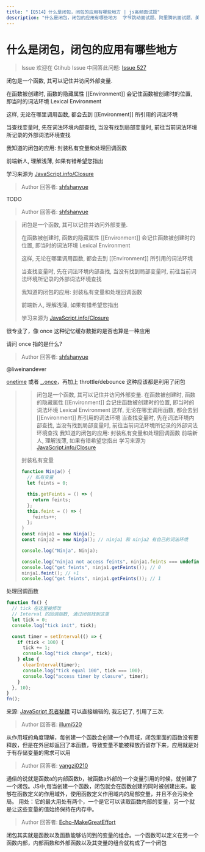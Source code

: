 ```yaml
---
title: "【Q514】什么是闭包，闭包的应用有哪些地方 | js高频面试题"
description: "什么是闭包，闭包的应用有哪些地方  字节跳动面试题、阿里腾讯面试题、美团小米面试题。"
---
```


# 什么是闭包，闭包的应用有哪些地方

> Issue
> 欢迎在 Gtihub Issue 中回答此问题: [Issue 527](https://github.com/shfshanyue/Daily-Question/issues/527)

闭包是一个函数, 其可以记住并访问外部变量.

在函数被创建时, 函数的隐藏属性 [[Environment]] 会记住函数被创建时的位置, 即当时的词法环境 Lexical Environment

这样, 无论在哪里调用函数, 都会去到 [[Environment]] 所引用的词法环境

当查找变量时, 先在词法环境内部查找, 当没有找到局部变量时, 前往当前词法环境所记录的外部词法环境查找

我知道的闭包的应用: 封装私有变量和处理回调函数

前端新人, 理解浅薄, 如果有错希望您指出

学习来源为 [JavaScript.info/Closure](https://javascript.info/closure)

> Author
> 回答者: [shfshanyue](https://github.com/shfshanyue)

TODO

> Author
> 回答者: [shfshanyue](https://github.com/shfshanyue)

> 闭包是一个函数, 其可以记住并访问外部变量.
>
> 在函数被创建时, 函数的隐藏属性 [[Environment]] 会记住函数被创建时的位置, 即当时的词法环境 Lexical Environment
>
> 这样, 无论在哪里调用函数, 都会去到 [[Environment]] 所引用的词法环境
>
> 当查找变量时, 先在词法环境内部查找, 当没有找到局部变量时, 前往当前词法环境所记录的外部词法环境查找
>
> 我知道的闭包的应用: 封装私有变量和处理回调函数
>
> 前端新人, 理解浅薄, 如果有错希望您指出
>
> 学习来源为 [JavaScript.info/Closure](https://javascript.info/closure)

很专业了，像 once 这种记忆缓存数据的是否也算是一种应用

请问 once 指的是什么?

> Author
> 回答者: [shfshanyue](https://github.com/shfshanyue)

@liweinandever

[onetime](https://npm.devtool.tech/onetime) 或者 [\_.once](https://lodash.com/docs/4.17.15#once)，再加上 throttle/debounce 这种应该都是利用了闭包

> > 闭包是一个函数, 其可以记住并访问外部变量.
> > 在函数被创建时, 函数的隐藏属性 [[Environment]] 会记住函数被创建时的位置, 即当时的词法环境 Lexical Environment
> > 这样, 无论在哪里调用函数, 都会去到 [[Environment]] 所引用的词法环境
> > 当查找变量时, 先在词法环境内部查找, 当没有找到局部变量时, 前往当前词法环境所记录的外部词法环境查找
> > 我知道的闭包的应用: 封装私有变量和处理回调函数
> > 前端新人, 理解浅薄, 如果有错希望您指出
> > 学习来源为 [JavaScript.info/Closure](https://javascript.info/closure)
>
> 封装私有变量
>
> ```js
> function Ninja() {
>   // 私有变量
>   let feints = 0;
>
>   this.getFeints = () => {
>     return feints;
>   };
>   this.feint = () => {
>     feints++;
>   };
> }
> const ninja1 = new Ninja();
> const ninja2 = new Ninja(); // ninja1 和 ninja2 有自己的词法环境
>
> console.log("Ninja", Ninja);
>
> console.log("ninja1 not access feints", ninja1.feints === undefined); // true
> console.log("get feints", ninja1.getFeints()); // 0
> ninja1.feint(); // +1
> console.log("get feints", ninja1.getFeints()); // 1
> ```

处理回调函数

```js
function fn() {
  // tick 在这里被修改
  // Interval 的回调函数, 通过闭包找到这里
  let tick = 0;
  console.log("tick init", tick);

  const timer = setInterval(() => {
    if (tick < 100) {
      tick += 1;
      console.log("tick change", tick);
    } else {
      clearInterval(timer);
      console.log("tick equal 100", tick === 100);
      console.log("access timer by closure", timer);
    }
  }, 10);
}
fn();
```

来源: [JavaScript 忍者秘籍](https://book.douban.com/subject/30143702/)
可以直接编辑的, 我忘记了, 引用了三次.

> Author
> 回答者: [illumi520](https://github.com/illumi520)

从作用域的角度理解，每创建一个函数会创建一个作用域，闭包里面的函数没有要释放，但是在外层却返回了本函数，导致变量不能被释放而留存下来，应用就是对于有存储变量的需求可以用

> Author
> 回答者: [yangzi0210](https://github.com/yangzi0210)

通俗的说就是函数a的内部函数b，被函数a外部的一个变量引用的时候，就创建了一个闭包。JS中,每当创建一个函数，闭包就会在函数创建的同时被创建出来。能够在函数定义的作用域外，使用函数定义作用域内的局部变量，并且不会污染全局。
用处：它的最大用处有两个，一个是它可以读取函数内部的变量，另一个就是让这些变量的值始终保持在内存中。

> Author
> 回答者: [Echo-MakeGreatEffort](https://github.com/Echo-MakeGreatEffort)

闭包其实就是函数以及函数能够访问到的变量的组合。一个函数可以定义在另一个函数内部，内部函数和外部函数以及其变量的组合就构成了一个闭包
